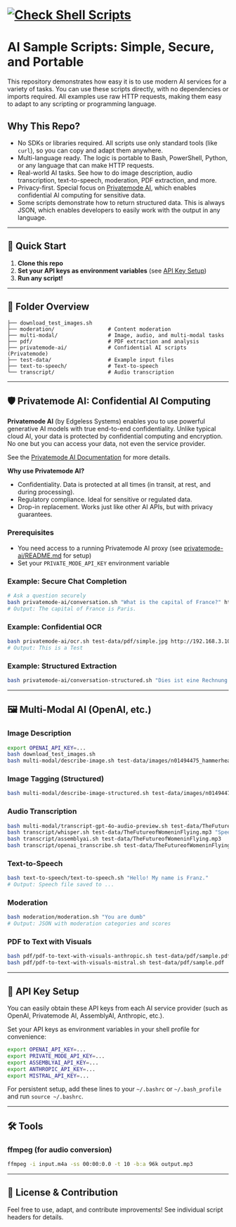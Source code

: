 # [![Check Shell Scripts](https://github.com/dhcgn/ai-sample-scripts/actions/workflows/check-shell-scripts.yml/badge.svg)](https://github.com/dhcgn/ai-sample-scripts/actions/workflows/check-shell-scripts.yml)

# AI Sample Scripts: Simple, Secure, and Portable

This repository demonstrates how easy it is to use modern AI services for a variety of tasks. You can use these scripts directly, with no dependencies or imports required. All examples use raw HTTP requests, making them easy to adapt to any scripting or programming language.

## Why This Repo?

* No SDKs or libraries required. All scripts use only standard tools (like `curl`), so you can copy and adapt them anywhere.
* Multi-language ready. The logic is portable to Bash, PowerShell, Python, or any language that can make HTTP requests.
* Real-world AI tasks. See how to do image description, audio transcription, text-to-speech, moderation, PDF extraction, and more.
* Privacy-first. Special focus on [Privatemode AI](#privatemode-ai-confidential-computing), which enables confidential AI computing for sensitive data.
* Some scripts demonstrate how to return structured data. This is always JSON, which enables developers to easily work with the output in any language.

---

## 🚀 Quick Start

1. **Clone this repo**
2. **Set your API keys as environment variables** (see [API Key Setup](#api-key-setup))
3. **Run any script!**

---

## 📂 Folder Overview

```
├── download_test_images.sh
├── moderation/                 # Content moderation
├── multi-modal/                # Image, audio, and multi-modal tasks
├── pdf/                        # PDF extraction and analysis
├── privatemode-ai/             # Confidential AI scripts (Privatemode)
├── test-data/                  # Example input files
├── text-to-speech/             # Text-to-speech
└── transcript/                 # Audio transcription
```

---

## 🛡️ Privatemode AI: Confidential AI Computing


**Privatemode AI** (by Edgeless Systems) enables you to use powerful generative AI models with true end-to-end confidentiality. Unlike typical cloud AI, your data is protected by confidential computing and encryption. No one but you can access your data, not even the service provider.

See the [Privatemode AI Documentation](https://docs.privatemode.ai/) for more details.

**Why use Privatemode AI?**

* Confidentiality. Data is protected at all times (in transit, at rest, and during processing).
* Regulatory compliance. Ideal for sensitive or regulated data.
* Drop-in replacement. Works just like other AI APIs, but with privacy guarantees.

### Prerequisites

- You need access to a running Privatemode AI proxy (see [privatemode-ai/README.md](privatemode-ai/README.md) for setup)
- Set your `PRIVATE_MODE_API_KEY` environment variable

### Example: Secure Chat Completion

```bash
# Ask a question securely
bash privatemode-ai/conversation.sh "What is the capital of France?" http://192.168.3.10:9876
# Output: The capital of France is Paris.
```

### Example: Confidential OCR

```bash
bash privatemode-ai/ocr.sh test-data/pdf/simple.jpg http://192.168.3.10:9876/
# Output: This is a Test
```

### Example: Structured Extraction

```bash
bash privatemode-ai/conversation-structured.sh "Dies ist eine Rechnung über einen Computer" privatemode-ai/caption_list.schema.json http://localhost:8080
```

---

## 🖼️ Multi-Modal AI (OpenAI, etc.)

### Image Description

```bash
export OPENAI_API_KEY=...
bash download_test_images.sh
bash multi-modal/describe-image.sh test-data/images/n01494475_hammerhead.JPEG 'What is in this image? Give a Description and a list of tags.'
```

### Image Tagging (Structured)

```bash
bash multi-modal/describe-image-structured.sh test-data/images/n01494475_hammerhead.JPEG
```

### Audio Transcription

```bash
bash multi-modal/transcript-gpt-4o-audio-preview.sh test-data/TheFutureofWomeninFlying.mp3 "Transcribe this audio."
bash transcript/whisper.sh test-data/TheFutureofWomeninFlying.mp3 "Speech of Amelia Earhart" "en"
bash transcript/assemblyai.sh test-data/TheFutureofWomeninFlying.mp3
bash transcript/openai_transcribe.sh test-data/TheFutureofWomeninFlying.mp3 "Speech of Amelia Earhart" "en"
```

### Text-to-Speech

```bash
bash text-to-speech/text-to-speech.sh "Hello! My name is Franz."
# Output: Speech file saved to ...
```

### Moderation

```bash
bash moderation/moderation.sh "You are dumb"
# Output: JSON with moderation categories and scores
```

### PDF to Text with Visuals

```bash
bash pdf/pdf-to-text-with-visuals-anthropic.sh test-data/pdf/sample.pdf
bash pdf/pdf-to-text-with-visuals-mistral.sh test-data/pdf/sample.pdf
```

---


## 🔑 API Key Setup

You can easily obtain these API keys from each AI service provider (such as OpenAI, Privatemode AI, AssemblyAI, Anthropic, etc.).

Set your API keys as environment variables in your shell profile for convenience:

```bash
export OPENAI_API_KEY=...
export PRIVATE_MODE_API_KEY=...
export ASSEMBLYAI_API_KEY=...
export ANTHROPIC_API_KEY=...
export MISTRAL_API_KEY=...
```

For persistent setup, add these lines to your `~/.bashrc` or `~/.bash_profile` and run `source ~/.bashrc`.

---

## 🛠️ Tools

### ffmpeg (for audio conversion)

```bash
ffmpeg -i input.m4a -ss 00:00:0.0 -t 10 -b:a 96k output.mp3
```

---

## 📑 License & Contribution

Feel free to use, adapt, and contribute improvements! See individual script headers for details.
